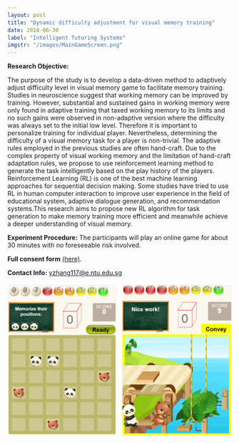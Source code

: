 ```yaml
---
layout: post
title: "Dynamic difficulty adjustment for visual memory training"
date: 2018-06-30
label: "Intelligent Tutoring Systems"
imgstr: "/images/MainGameScreen.png"
---
```


<b>Research Objective:</b>

The purpose of the study is to develop a data-driven method to adaptively adjust difficulty level in visual memory game to facilitate memory training. Studies in neuroscience suggest that working memory can be improved by training. However, substantial and sustained gains in working memory were only found in adaptive training that taxed working memory to its limits and no such gains were observed in non-adaptive version where the difficulty was always set to the initial low level. Therefore it is important to personalize training for individual player. Nevertheless, determining the difficulty of a visual memory task for a player is non-trivial. The adaptive rules employed in the previous studies are often hand-craft. Due to the complex property of visual working memory and the limitation of hand-craft adaptation rules, we propose to use reinforcement learning method to generate the task intelligently based on the play history of the players. Reinforcement Learning (RL) is one of the best machine learning approaches for sequential decision making. Some studies have tried to use RL in human computer interaction to improve user experience in the field of educational system, adaptive dialogue generation, and recommendation systems.This research aims to propose new RL algorithm for task generation to make memory training more efficient and meanwhile achieve a deeper understanding of visual memory. 

<b>Experiment Procedure:</b>
The participants will play an online game for about 30 minutes with no foreseeable risk involved.

<b>Full consent form</b> <a href="../../../../images/Consent_form.pdf">(here)</a>.

<b>Contact Info:</b> yzhang117@e.ntu.edu.sg



<img src="/images/MainGameScreen.png" alt="hi" class="inline" width="600" />
